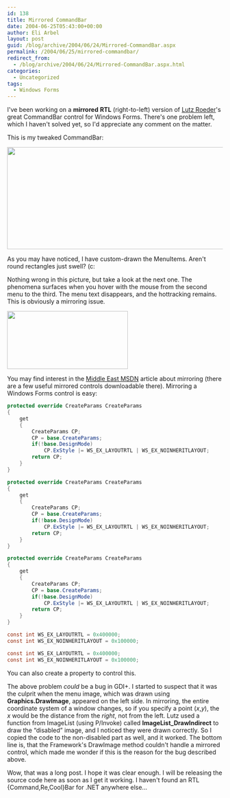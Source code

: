 ```yaml
---
id: 138
title: Mirrored CommandBar
date: 2004-06-25T05:43:00+00:00
author: Eli Arbel
layout: post
guid: /blog/archive/2004/06/24/Mirrored-CommandBar.aspx
permalink: /2004/06/25/mirrored-commandbar/
redirect_from:
  - /blog/archive/2004/06/24/Mirrored-CommandBar.aspx.html
categories:
  - Uncategorized
tags:
  - Windows Forms
---
```

I've been working on a **mirrored**&nbsp;**RTL** (right-to-left) version of [Lutz Roeder](http://www.aisto.com/roeder/DotNet/)'s great CommandBar control for Windows Forms. There's one problem left, which I haven't solved yet, so I'd appreciate any comment on the matter. 

<!--more-->

This is my tweaked CommandBar:

<img border="0" height="238" src="https://arbel.net/attachments/images/41.rtl1.png" width="568" />

As you may have noticed, I have custom-drawn the MenuItems. Aren't round rectangles just swell? (c:

Nothing wrong in this picture, but take a look at the next one. The phenomena surfaces when you hover with the mouse from the second menu to the third. The menu&nbsp;text disappears, and the hottracking remains. This is obviously a mirroring issue.

<img border="0" height="135" src="https://arbel.net/attachments/images/42.rtl2.png" width="282" />

You may find interest in the [Middle East MSDN](http://www.microsoft.com/middleeast/msdn/mirror.aspx) article about mirroring (there are a few useful mirrored controls downloadable there). Mirroring a Windows Forms control is easy:

```csharp
protected override CreateParams CreateParams
{
    get
    {
        CreateParams CP;
        CP = base.CreateParams;
        if(!base.DesignMode)
            CP.ExStyle |= WS_EX_LAYOUTRTL | WS_EX_NOINHERITLAYOUT;
        return CP;
    }
}

protected override CreateParams CreateParams
{
    get
    {
        CreateParams CP;
        CP = base.CreateParams;
        if(!base.DesignMode)
            CP.ExStyle |= WS_EX_LAYOUTRTL | WS_EX_NOINHERITLAYOUT;
        return CP;
    }
}

protected override CreateParams CreateParams
{
    get
    {
        CreateParams CP;
        CP = base.CreateParams;
        if(!base.DesignMode)
            CP.ExStyle |= WS_EX_LAYOUTRTL | WS_EX_NOINHERITLAYOUT;
        return CP;
    }
}

const int WS_EX_LAYOUTRTL = 0x400000;
const int WS_EX_NOINHERITLAYOUT = 0x100000;

const int WS_EX_LAYOUTRTL = 0x400000;
const int WS_EX_NOINHERITLAYOUT = 0x100000; 
```

You can also create a property to control this.

The above problem <em>could</em> be a bug in GDI+. I started to suspect that it was the culprit when the menu image, which was drawn using <strong>Graphics.DrawImage</strong>,&nbsp;appeared on the left side. In mirroring, the entire coordinate system of a window&nbsp;changes, so if you specify a point (<em>x</em>,<em>y</em>), the <em>x</em> would be the distance from the <em>right</em>, not from the left. Lutz used a function from ImageList (using P/Invoke) called <strong>ImageList_DrawIndirect</strong> to draw the &ldquo;disabled&rdquo; image, and I noticed they were drawn correctly. So I copied the code to the non-disabled part as well, and it worked. The bottom line is, that the Framework's DrawImage method couldn't handle a mirrored control, which made me wonder if this is the reason for the bug described above.

Wow, that was a long post. I hope it was clear enough. I will be releasing the source code here as soon as I get it working. I haven't found an RTL {Command,Re,Cool}Bar for .NET anywhere else&#8230;
